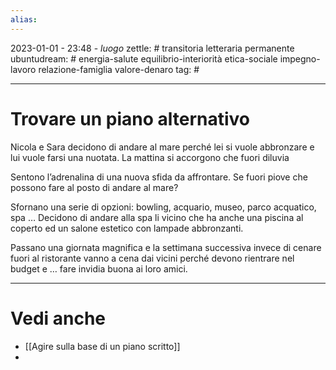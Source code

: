 ```yaml
---
alias: 
---
```

2023-01-01 - 23:48 - *luogo*
zettle: #  transitoria letteraria permanente
ubuntudream: # energia-salute equilibrio-interiorità etica-sociale impegno-lavoro relazione-famiglia valore-denaro 
tag: #

---
# Trovare un piano alternativo

Nicola e Sara decidono di andare al mare perché lei si vuole abbronzare e lui vuole farsi una nuotata. La mattina si accorgono che fuori diluvia

Sentono l’adrenalina di una nuova sfida da affrontare. Se fuori piove che possono fare al posto di andare al mare?

Sfornano una serie di opzioni: bowling, acquario, museo, parco acquatico, spa … Decidono di andare alla spa li vicino che ha anche una piscina al coperto ed un salone estetico con lampade abbronzanti.

Passano una giornata magnifica e la settimana successiva invece di cenare fuori al ristorante vanno a cena dai vicini perché devono rientrare nel budget e … fare invidia buona ai loro amici.




---
# Vedi anche
- [[Agire sulla base di un piano scritto]]
- 